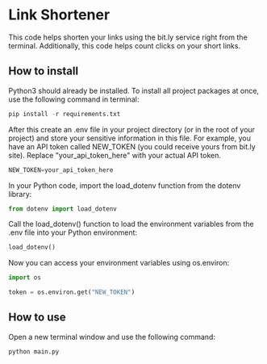 # Link Shortener

This code helps shorten your links using the bit.ly service right from the terminal. Additionally, this code helps count clicks on your short links.
## How to install

Python3 should already be installed. To install all project packages at once, use the following command in terminal:

```python
pip install -r requirements.txt
```

After this create an .env file in your project directory (or in the root of your project) and store your sensitive information in this file. For example, you have an API token called NEW_TOKEN (you could receive yours from bit.ly site). Replace "your_api_token_here" with your actual API token.
```python 
NEW_TOKEN=your_api_token_here
```

In your Python code, import the load_dotenv function from the dotenv library:
```python 
from dotenv import load_dotenv
```

Call the load_dotenv() function to load the environment variables from the .env file into your Python environment:

```python
load_dotenv()
```
Now you can access your environment variables using os.environ:
```python
import os

token = os.environ.get("NEW_TOKEN")
```

## How to use

Open a new terminal window and use the following command:

```python main.py```

